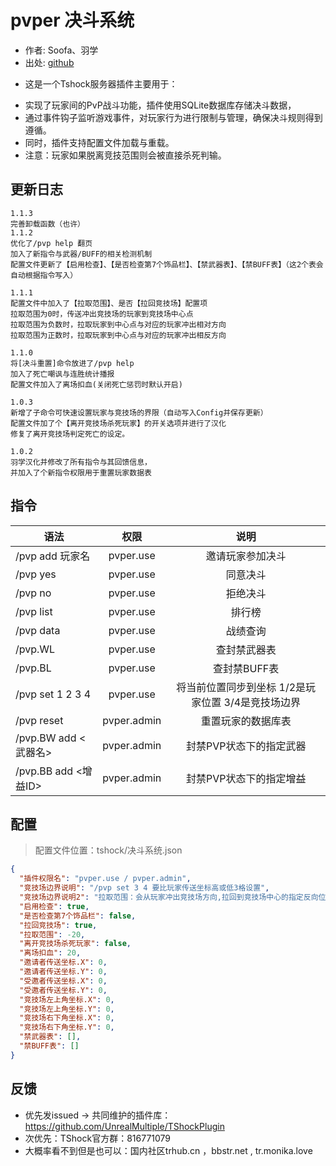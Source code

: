 # pvper 决斗系统

- 作者: Soofa、羽学  
- 出处: [github](https://github.com/Soof4/PvPer/)  
+ 这是一个Tshock服务器插件主要用于：  
- 实现了玩家间的PvP战斗功能，插件使用SQLite数据库存储决斗数据，  
- 通过事件钩子监听游戏事件，对玩家行为进行限制与管理，确保决斗规则得到遵循。  
- 同时，插件支持配置文件加载与重载。  
- 注意：玩家如果脱离竞技范围则会被直接杀死判输。  
## 更新日志

```
1.1.3
完善卸载函数（也许）
1.1.2
优化了/pvp help 翻页
加入了新指令与武器/BUFF的相关检测机制
配置文件更新了【启用检查】、【是否检查第7个饰品栏】、【禁武器表】、【禁BUFF表】（这2个表会自动根据指令写入）

1.1.1
配置文件中加入了【拉取范围】、是否【拉回竞技场】配置项  
拉取范围为0时，传送冲出竞技场的玩家到竞技场中心点  
拉取范围为负数时，拉取玩家到中心点与对应的玩家冲出相对方向  
拉取范围为正数时，拉取玩家到中心点与对应的玩家冲出相反方向  

1.1.0
将[决斗重置]命令放进了/pvp help
加入了死亡嘲讽与连胜统计播报
配置文件加入了离场扣血(关闭死亡惩罚时默认开启)

1.0.3
新增了子命令可快速设置玩家与竞技场的界限（自动写入Config并保存更新）
配置文件加了个【离开竞技场杀死玩家】的开关选项并进行了汉化
修复了离开竞技场判定死亡的设定。

1.0.2
羽学汉化并修改了所有指令与其回馈信息，  
并加入了个新指令权限用于重置玩家数据表
```
## 指令

| 语法           |        权限         |   说明   |
| -------------- | :-----------------: | :------: |
| /pvp add 玩家名 |  pvper.use  | 邀请玩家参加决斗 |
| /pvp yes | pvper.use    |同意决斗|
| /pvp no | pvper.use    |拒绝决斗|
| /pvp list | pvper.use   |  排行榜 |
| /pvp data | pvper.use   | 战绩查询 |
| /pvp.WL | pvper.use    |查封禁武器表|
| /pvp.BL | pvper.use    |查封禁BUFF表|
| /pvp set 1 2 3 4 | pvper.use   | 将当前位置同步到坐标 1/2是玩家位置 3/4是竞技场边界 |
| /pvp reset | pvper.admin   |  重置玩家的数据库表 |
| /pvp.BW add <武器名> | pvper.admin   |  封禁PVP状态下的指定武器 |
| /pvp.BB add <增益ID> | pvper.admin   |  封禁PVP状态下的指定增益 |


## 配置
> 配置文件位置：tshock/决斗系统.json
```json
{
  "插件权限名": "pvper.use / pvper.admin",
  "竞技场边界说明": "/pvp set 3 4 要比玩家传送坐标高或低3格设置",
  "竞技场边界说明2": "拉取范围：会从玩家冲出竞技场方向,拉回到竞技场中心的指定反向位置（当为负数则是正向位置）,关闭杀死玩家选项后默认开启扣血",
  "启用检查": true,
  "是否检查第7个饰品栏": false,
  "拉回竞技场": true,
  "拉取范围": -20,
  "离开竞技场杀死玩家": false,
  "离场扣血": 20,
  "邀请者传送坐标.X": 0,
  "邀请者传送坐标.Y": 0,
  "受邀者传送坐标.X": 0,
  "受邀者传送坐标.Y": 0,
  "竞技场左上角坐标.X": 0,
  "竞技场左上角坐标.Y": 0,
  "竞技场右下角坐标.X": 0,
  "竞技场右下角坐标.Y": 0,
  "禁武器表": [],
  "禁BUFF表": []
}
```
## 反馈
- 优先发issued -> 共同维护的插件库：https://github.com/UnrealMultiple/TShockPlugin
- 次优先：TShock官方群：816771079
- 大概率看不到但是也可以：国内社区trhub.cn ，bbstr.net , tr.monika.love
